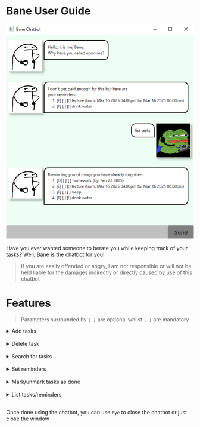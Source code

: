 # Bane User Guide

![UI](Ui.png)

Have you ever wanted someone to berate you while keeping track of your tasks? 
Well, Bane is the chatbot for you!

> If you are easily offended or angry, I am not responsible or will not 
> be held liable for the damages indirectly or directly caused by use of this chatbot

# Features

> Parameters surrounded by `{ }` are optional whilst `[ ]` are mandatory

<details markdown = "1">
<summary markdown = "span"> Add tasks </summary>

## Add Tasks

Add tasks you want to keep track to the list \
There are 3 types of tasks, `Todo`, `Deadline`, `Event`
 
### Todo

* Usage: `todo [taskname]`
* Example: `todo return book`

### Deadline

* Usage: `deadline [taskname] /by [date] {time}`
* Example: `deadline return book /by 16-1-2001 16:00`,
`deadline homework /by 17-08-2025`

### Event

* Usage: `deadline [taskname] /from [date] {time} /to [date] {time}`
* Example: `event return book /from 16-1-2001 16:00 /to 17-1-2001 17:00`

</details> <br/>
<details markdown = "1">
<summary markdown = "span">Delete task </summary>

## Delete task

Remove unwanted tasks from the task list

* Usage: `delete [index of task from list]`
* Example: `delete 2`


</details> <br/>
<details markdown = "1">
<summary markdown = "span"> Search for tasks </summary>

## Search for tasks

You can search for tasks by its task name

* Usage: `find [keyword]`
* Example: `find return`

</details> <br/>

<details markdown = "1">
<summary markdown = "span">Set reminders </summary>

## Set Reminders

Set reminders that list when the chatbot starts up

* Usage: `mark reminder [index of task from list]`
* Example: `mark reminder 2`

</details> <br/>

<details markdown = "1">
<summary markdown = "span">Mark/unmark tasks as done </summary>

## Mark/unmark tasks as done

Mark tasks as done or unmark them as needed

### Mark

* Usage: `mark task [index of task from list]`
* Example: `mark task 2`

### Unmark

* Usage: `unmark task [index of task from list]`
* Example: `unmark task 4`

</details> <br/>

<details markdown = "1">
<summary markdown = "span">List tasks/reminders </summary>

## List tasks/reminders

List tasks or reminders that have been added to the chatbot

### Tasks

* Usage: `list tasks`

### Reminders

* Usage: `list reminders'

</details> <br/>

Once done using the chatbot, you can use `bye` to close the chatbot or just close the window
